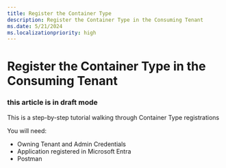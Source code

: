 ```yaml
---
title: Register the Container Type
description: Register the Container Type in the Consuming Tenant
ms.date: 5/21/2024
ms.localizationpriority: high
---
```


# Register the Container Type in the Consuming Tenant 

### this article is in draft mode

This is a step-by-step tutorial walking through Container Type registrations

You will need:
* Owning Tenant and Admin Credentials
* Application registered in Microsoft Entra
* Postman